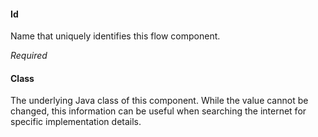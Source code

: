#### Id
Name that uniquely identifies this flow component.

<i>Required</i>

#### Class
The underlying Java class of this component. While the value cannot be changed, this information can be useful when searching the internet for specific implementation details.

